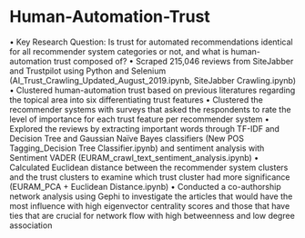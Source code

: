 # Human-Automation-Trust

• Key Research Question: Is trust for automated recommendations identical for all recommender system categories or not, and what is human-automation trust composed of?
• Scraped 215,046 reviews from SiteJabber and Trustpilot using Python and Selenium (AI_Trust_Crawling_Updated_August_2019.ipynb, SiteJabber Crawling.ipynb)
• Clustered human-automation trust based on previous literatures regarding the topical area
into six differentiating trust features
• Clustered the recommender systems with surveys that asked the respondents to rate the level
of importance for each trust feature per recommender system
• Explored the reviews by extracting important words through TF-IDF and Decision Tree and Gaussian Naïve Bayes classifiers (New POS Tagging_Decision Tree Classifier.ipynb) and sentiment analysis with Sentiment VADER (EURAM_crawl_text_sentiment_analysis.ipynb)
• Calculated Euclidean distance between the recommender system clusters and the trust
clusters to examine which trust cluster had more significance (EURAM_PCA + Euclidean Distance.ipynb)
• Conducted a co-authorship network analysis using Gephi to investigate the articles that
would have the most influence with high eigenvector centrality scores and those that have
ties that are crucial for network flow with high betweenness and low degree association

